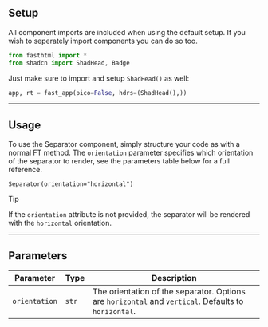 ## Setup

All component imports are included when using the default setup. If you wish to seperately import components you can do so too. 

```python
from fasthtml import *
from shadcn import ShadHead, Badge
```

Just make sure to import and setup `ShadHead()` as well:

```python
app, rt = fast_app(pico=False, hdrs=(ShadHead(),))
```

---

## Usage

To use the Separator component, simply structure your code as with a normal FT method. The `orientation` parameter specifies which orientation of the separator to render, see the parameters table below for a full reference.

```python+html
Separator(orientation="horizontal")
```

>[!TIP]
>If the `orientation` attribute is not provided, the separator will be rendered with the `horizontal` orientation.

---

## Parameters

| Parameter | Type  | Description |
| --- | --- | --- |
| `orientation` | `str` | The orientation of the separator. Options are `horizontal` and `vertical`. Defaults to `horizontal`.
